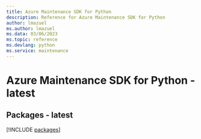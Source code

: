 ```yaml
---
title: Azure Maintenance SDK for Python
description: Reference for Azure Maintenance SDK for Python
author: lmazuel
ms.author: lmazuel
ms.data: 03/06/2023
ms.topic: reference
ms.devlang: python
ms.service: maintenance
---
```

# Azure Maintenance SDK for Python - latest
## Packages - latest
[!INCLUDE [packages](maintenance-index.md)]